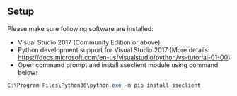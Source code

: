 
## Setup

Please make sure following software are installed:

* Visual Studio 2017 (Community Edition or above)
* Python development support for Visual Studio 2017 (More details: https://docs.microsoft.com/en-us/visualstudio/python/vs-tutorial-01-00)
* Open command prompt and install sseclient module using command below:

``` PowerShell
C:\Program Files\Python36\python.exe -m pip install sseclient 

